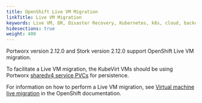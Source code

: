 ```yaml
---
title: OpenShift Live VM Migration
linkTitle: Live VM Migration
keywords: Live VM, DR, Disaster Recovery, Kubernetes, k8s, cloud, backup, restore, snapshot, migration, sharedv4, sharedv4 service
hidesections: true
weight: 400
---
```


Portworx version 2.12.0 and Stork version 2.12.0 support OpenShift Live VM migration. 

To facilitate a Live VM migration, the KubeVirt VMs should be using Portworx [sharedv4 service PVCs](/operations/operate-kubernetes/storage-operations/create-pvcs/create-sharedv4-pvcs/) for persistence.

For information on how to perform a Live VM migration, see [Virtual machine live migration](https://docs.openshift.com/container-platform/4.8/virt/live_migration/virt-live-migration.html) in the OpenShift documentation.